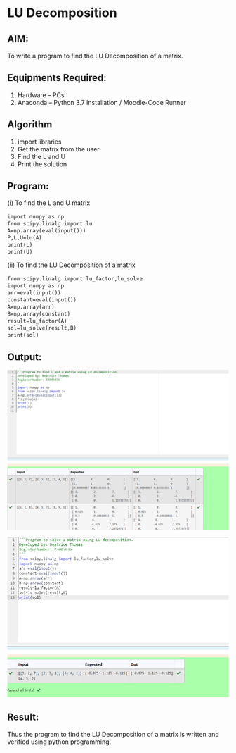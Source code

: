 # LU Decomposition 

## AIM:
To write a program to find the LU Decomposition of a matrix.

## Equipments Required:
1. Hardware – PCs
2. Anaconda – Python 3.7 Installation / Moodle-Code Runner

## Algorithm
1. import libraries
2. Get the matrix from the user
3. Find the L and U 
4. Print the solution

## Program:
(i) To find the L and U matrix
```
import numpy as np
from scipy.linalg import lu
A=np.array(eval(input()))
P,L,U=lu(A)
print(L)
print(U)

```
(ii) To find the LU Decomposition of a matrix
```
from scipy.linalg import lu_factor,lu_solve
import numpy as np
arr=eval(input())
constant=eval(input())
A=np.array(arr)
B=np.array(constant)
result=lu_factor(A)
sol=lu_solve(result,B)
print(sol)
```

## Output:

![Alt text](<Screenshot 2023-11-29 114833-1.png>)

![Alt text](<Screenshot 2023-11-29 114808-1.png>)


## Result:
Thus the program to find the LU Decomposition of a matrix is written and verified using python programming.

